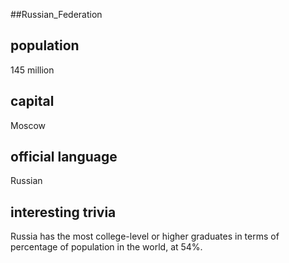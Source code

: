 ##Russian_Federation
## population
145 million

## capital
Moscow
 
## official language
Russian

## interesting trivia
Russia has the most college-level or higher graduates in terms of percentage of population in the world, at 54%.


